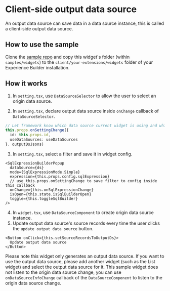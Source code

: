 # Client-side output data source

An output data source can save data in a data source instance, this is called a client-side output data source.

## How to use the sample

Clone the [sample repo](https://github.com/esri/arcgis-experience-builder-sdk-resources) and copy this widget's folder (within `samples/widgets`) to the `client/your-extensions/widgets` folder of your Experience Builder installation.

## How it works

1. In `setting.tsx`, use `DataSourceSelector` to allow the user to select an origin data source.

2. In `setting.tsx`, declare output data source inside `onChange` callback of `DataSourceSelector`.

```ts
// Let framework know which data source current widget is using and which data source current widget is the output.
this.props.onSettingChange({
  id: this.props.id,
  useDataSources: useDataSources
}, outputDsJsons)
```

3. In `setting.tsx`, select a filter and save it in widget config.

```tsx
<SqlExpressionBuilderPopup
  dataSource={ds}
  mode={SqlExpressionMode.Simple}
  expression={this.props.config.sqlExpression}
  // use this.props.onSettingChange to save filter to config inside this callback
  onChange={this.onSqlExpressionChange}
  isOpen={this.state.isSqlBuilderOpen}
  toggle={this.toggleSqlBuilder}
/>
```

4. In `widget.tsx`, use `DataSourceComponent` to create origin data source instance.
5. Update output data source's source records every time the user clicks the `update output data source` button.

```tsx
<Button onClick={this.setSourceRecordsToOutputDs}>
  Update output data source
</Button>
```

Please note this widget only generates an output data source. If you want to use the output data source, please add another widget (such as the List widget) and select the output data source for it. This sample widget does not listen to the origin data source change, you can use `onDataSourceInfoChange` callback of the `DataSourceComponent` to listen to the origin data source change.
